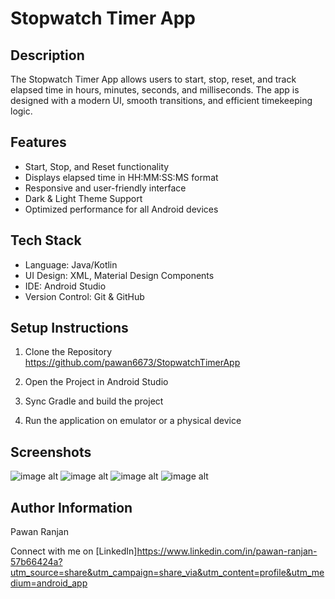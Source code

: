 # Stopwatch Timer App

## Description
The Stopwatch Timer App allows users to start, stop, reset, and track elapsed time in hours, minutes, seconds, and milliseconds. The app is designed with a modern UI, smooth transitions, and efficient timekeeping logic.

## Features
* Start, Stop, and Reset functionality
* Displays elapsed time in HH:MM:SS:MS format
* Responsive and user-friendly interface
* Dark & Light Theme Support
* Optimized performance for all Android devices


## Tech Stack
* Language: Java/Kotlin
* UI Design: XML, Material Design Components
* IDE: Android Studio
* Version Control: Git & GitHub

## Setup Instructions
1. Clone the Repository
   https://github.com/pawan6673/StopwatchTimerApp
  

2. Open the Project in Android Studio
3. Sync Gradle and build the project
4. Run the application on emulator or a physical device

## Screenshots
![image alt](https://github.com/pawan6673/StopwatchTimerApp/blob/0accb3545c60c8ce045d7b3cfcf83dc8ae5b4fb6/1.jpg)
![image alt](https://github.com/pawan6673/StopwatchTimerApp/blob/0accb3545c60c8ce045d7b3cfcf83dc8ae5b4fb6/2.jpg)
![image alt](https://github.com/pawan6673/StopwatchTimerApp/blob/0accb3545c60c8ce045d7b3cfcf83dc8ae5b4fb6/3.jpg)
![image alt](https://github.com/pawan6673/StopwatchTimerApp/blob/0accb3545c60c8ce045d7b3cfcf83dc8ae5b4fb6/4.jpg)

## Author Information
Pawan Ranjan

Connect with me on [LinkedIn]https://www.linkedin.com/in/pawan-ranjan-57b66424a?utm_source=share&utm_campaign=share_via&utm_content=profile&utm_medium=android_app
